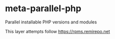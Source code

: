 # meta-parallel-php
Parallel installable PHP versions and modules

This layer attempts follow https://rpms.remirepo.net
